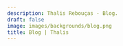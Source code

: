 ```yaml
---
description: Thalis Rebouças - Blog.
draft: false
image: images/backgrounds/blog.png
title: Blog | Thalis
---
```

